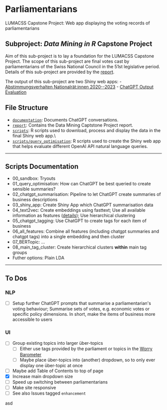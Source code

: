 # Parliamentarians

LUMACSS Capstone Project: Web app displaying the voting records of parliamentarians

## Subproject: *Data Mining in R* Capstone Project

Aim of this sub-project is to lay a foundation for the LUMACSS Capstone Project. The scope of this sub-project are final votes cast by parliamentarians of the Swiss National Council in the 51st legislative period. Details of this sub-project are provided by the [report](https://github.com/fabianaiolfi/Parliamentarians/tree/main/report).

The output of this sub-project are two Shiny web apps: - [Abstimmungsverhalten Nationalrät:innen 2020--2023](https://a88fuu-fabian-aiolfi.shinyapps.io/abstimmungsverhalten/) - [ChatGPT Output Evaluation](https://a88fuu-fabian-aiolfi.shinyapps.io/ChatGPT_Output_Evaluation/)

## File Structure

-   [`documentation`](https://github.com/fabianaiolfi/Parliamentarians/tree/main/documentation): Documents ChatGPT conversations.
-   [`report`](https://github.com/fabianaiolfi/Parliamentarians/tree/main/report): Contains the Data Mining Captstone Project report.
-   [`scripts`](https://github.com/fabianaiolfi/Parliamentarians/tree/main/scripts): R scripts used to download, process and display the data in the final Shiny web app.\
-   [`scripts/query_optimisation`](https://github.com/fabianaiolfi/Parliamentarians/tree/main/scripts/query_optimisation): R scripts used to create the Shiny web app that helps evaluate different OpenAI API natural language queries.

------------------------------------------------------------------------

## Scripts Documentation

-   00_sandbox: Tryouts
-   01_query_optimisation: How can ChatGPT be best queried to create sensible summaries?
-   02_chatgpt_summarisation: Pipeline to let ChatGPT create summaries of business descriptions
-   03_shiny_app: Create Shiny App which ChatGPT summarisation data
-   04_text2vec: Create embeddings using fasttext; Use all available information as features ([details](https://github.com/fabianaiolfi/Parliamentarians/blob/00f1a7fceb99fb1fdf9951c44bf74051d29cb2ec/scripts/text2vec/fasttext/04_embed.R#L115)); Use hierarchical clustering
- 05_chatgpt_tagging: Use ChatGPT to create tags for each item of business
- 06_all_features: Combine all features (including chatgpt summaries and chatgpt tags) into a single embedding and then cluster
- 07_BERTopic: …
- 08_main_tag_cluster: Create hierarchical clusters **within** main tag groups
- Futher options: Plain LDA

------------------------------------------------------------------------

## To Dos

### NLP
- [ ] Setup further ChatGPT prompts that summarise a parliamentarian's voting behaviour; Summarise sets of votes, e.g. economic votes or specific policy dimensions. In short, make the items of business more accessible to users

### UI
- [ ] Group existing topics into larger über-topics
  - [ ] Either use tags provided by the parliament or topics in the [Worry Barometer](https://www.credit-suisse.com/about-us/en/reports-research/studies-publications/worry-barometer/download-center.html)
  - [ ] Maybe place über-topics into (another) dropdown, so to only ever display one über-topic at once
- [ ] Maybe add Table of Contents to top of page
- [x] Increase main dropdown size
- [ ] Speed up switching between parliamentarians
- [ ] Make site responsive
- [ ] See also Issues tagged `enhancement`

asd

